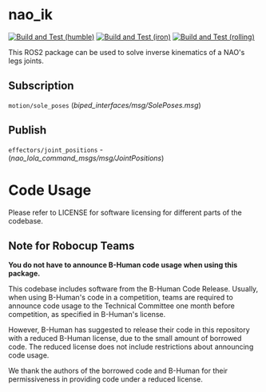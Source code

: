 # nao_ik

[![Build and Test (humble)](../../actions/workflows/build_and_test_humble.yaml/badge.svg?branch=iron)](../../actions/workflows/build_and_test_humble.yaml?query=branch:iron)
[![Build and Test (iron)](../../actions/workflows/build_and_test_iron.yaml/badge.svg?branch=iron)](../../actions/workflows/build_and_test_iron.yaml?query=branch:iron)
[![Build and Test (rolling)](../../actions/workflows/build_and_test_rolling.yaml/badge.svg?branch=rolling)](../../actions/workflows/build_and_test_rolling.yaml?query=branch:rolling)

This ROS2 package can be used to solve inverse kinematics of a NAO's legs joints.

## Subscription
`motion/sole_poses` (*biped_interfaces/msg/SolePoses.msg*)

## Publish
`effectors/joint_positions` - (*nao_lola_command_msgs/msg/JointPositions*)

# Code Usage

Please refer to LICENSE for software licensing for different parts of the codebase.

## **Note for Robocup Teams**

**You do not have to announce B-Human code usage when using this package.**

This codebase includes software from the B-Human Code Release. Usually, when using B-Human's code in a competition,
teams are required to announce code usage to the Technical Committee one month before competition, as specified in B-Human's license.

However, B-Human has suggested to release their code in this repository with a reduced B-Human license, due to
the small amount of borrowed code. The reduced license does not include restrictions about announcing
code usage.

We thank the authors of the borrowed code and B-Human for their permissiveness in providing code under a reduced license.
